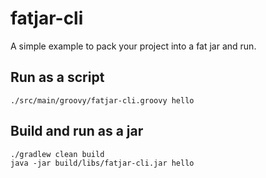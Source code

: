 # fatjar-cli

A simple example to pack your project into a fat jar and run.  

## Run as a script

`./src/main/groovy/fatjar-cli.groovy hello`

## Build and run as a jar

`./gradlew clean build`  
`java -jar build/libs/fatjar-cli.jar hello`
